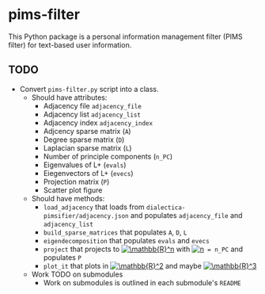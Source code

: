 # pims-filter

This Python package is a personal information management filter (PIMS filter) for text-based user information.

## TODO

- Convert `pims-filter.py` script into a class.
  - Should have attributes:
    - Adjacency file `adjacency_file`
    - Adjacency list `adjacency_list`
    - Adjacency index `adjacency_index`
    - Adjcency sparse matrix (`A`)
    - Degree sparse matrix (`D`)
    - Laplacian sparse matrix (`L`)
    - Number of principle components (`n_PC`)
    - Eigenvalues of L+ (`evals`)
    - Eiegenvectors of L+ (`evecs`)
    - Projection matrix (`P`)
    - Scatter plot figure
  - Should have methods:
    - `load_adjacency` that loads from `dialectica-pimsifier/adjacency.json` and populates `adjacency_file` and `adjacency_list` 
    - `build_sparse_matrices` that populates `A`, `D`, `L`
    - `eigendecomposition` that populates `evals` and `evecs`
    - `project` that projects to <a href="https://www.codecogs.com/eqnedit.php?latex=\mathbb{R}^n" target="_blank"><img src="https://latex.codecogs.com/gif.latex?\mathbb{R}^n" title="\mathbb{R}^n" /></a> with <a href="https://www.codecogs.com/eqnedit.php?latex=n" target="_blank"><img src="https://latex.codecogs.com/gif.latex?n" title="n" /></a>` = n_PC` and populates `P`
    - `plot_it` that plots in <a href="https://www.codecogs.com/eqnedit.php?latex=\mathbb{R}^3" target="_blank"><img src="https://latex.codecogs.com/gif.latex?\mathbb{R}^2" title="\mathbb{R}^2" /></a> and maybe <a href="https://www.codecogs.com/eqnedit.php?latex=\mathbb{R}^3" target="_blank"><img src="https://latex.codecogs.com/gif.latex?\mathbb{R}^3" title="\mathbb{R}^3" /></a>
  - Work TODO on submodules
    - Work on submodules is outlined in each submodule's `README`